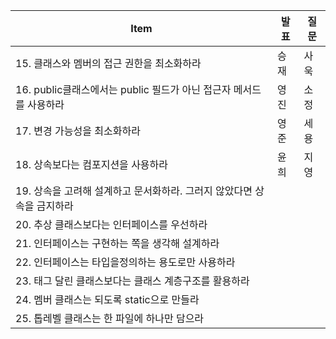 | Item                                         | 발표  | 질문  |
|----------------------------------------------|-----|-----|
| 15. 클래스와 멤버의 접근 권한을 최소화하라                    | 승재  | 사욱  |
| 16. public클래스에서는 public 필드가 아닌 접근자 메서드를 사용하라 | 영진  | 소정  |
| 17. 변경 가능성을 최소화하라                            | 영준  | 세용  |
| 18. 상속보다는 컴포지션을 사용하라                         | 윤희  | 지영  |
| 19. 상속을 고려해 설계하고 문서화하라. 그러지 않았다면 상속을 금지하라    |     |     |
| 20. 추상 클래스보다는 인터페이스를 우선하라                    |     |     |
| 21. 인터페이스는 구현하는 쪽을 생각해 설계하라                  |     |     |
| 22. 인터페이스는 타입을정의하는 용도로만 사용하라                 |     |     |
| 23. 태그 달린 클래스보다는 클래스 계층구조를 활용하라              |     |     |
| 24. 멤버 클래스는 되도록 static으로 만들라                 |     |     |
| 25. 톱레벨 클래스는 한 파일에 하나만 담으라                   |     |     |
